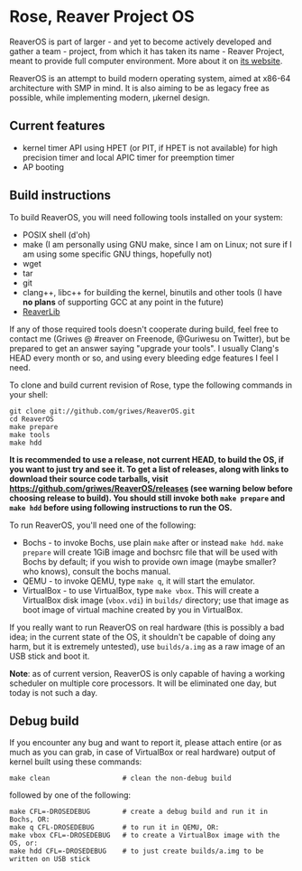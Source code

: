 # Rose, Reaver Project OS

ReaverOS is part of larger - and yet to become actively developed and gather a team - project, from which it has taken
its name - Reaver Project, meant to provide full computer environment. More about it on
[its website](http://reaver-project.org/).

ReaverOS is an attempt to build modern operating system, aimed at x86-64 architecture with SMP in mind. It is also aiming
to be as legacy free as possible, while implementing modern, µkernel design.

## Current features

  * kernel timer API using HPET (or PIT, if HPET is not available) for high precision timer and local APIC timer for
preemption timer
  * AP booting

## Build instructions

To build ReaverOS, you will need following tools installed on your system:

  * POSIX shell (d'oh)
  * make (I am personally using GNU make, since I am on Linux; not sure if I am using some specific GNU things, hopefully
not)
  * wget
  * tar
  * git
  * clang++, libc++ for building the kernel, binutils and other tools (I have **no plans** of supporting GCC at any point
in the future)
  * [ReaverLib](http://github.com/griwes/ReaverLib)

If any of those required tools doesn't cooperate during build, feel free to contact me (Griwes @ #reaver on Freenode,
@Guriwesu on Twitter), but be prepared to get an answer saying "upgrade your tools". I usually Clang's HEAD every month
or so, and using every bleeding edge features I feel I need.

To clone and build current revision of Rose, type the following commands in your shell:

    git clone git://github.com/griwes/ReaverOS.git
    cd ReaverOS
    make prepare
    make tools
    make hdd

**It is recommended to use a release, not current HEAD, to build the OS, if you want to just try and see it. To get a list
of releases, along with links to download their source code tarballs, visit https://github.com/griwes/ReaverOS/releases
(see warning below before choosing release to build). You should still invoke both `make prepare` and `make hdd` before
using following instructions to run the OS.**

To run ReaverOS, you'll need one of the following:

  * Bochs - to invoke Bochs, use plain `make` after or instead `make hdd`. `make prepare` will create 1GiB image and bochsrc
file that will be used with Bochs by default; if you wish to provide own image (maybe smaller? who knows), consult the bochs
manual.
  * QEMU - to invoke QEMU, type `make q`, it will start the emulator.
  * VirtualBox - to use VirtualBox, type `make vbox`. This will create a VirtualBox disk image (`vbox.vdi`) in `builds/`
directory; use that image as boot image of virtual machine created by you in VirtualBox.

If you really want to run ReaverOS on real hardware (this is possibly a bad idea; in the current state of the OS, it shouldn't
be capable of doing any harm, but it is extremely untested), use `builds/a.img` as a raw image of an USB stick and boot it.

**Note**: as of current version, ReaverOS is only capable of having a working scheduler on multiple core processors. It will
be eliminated one day, but today is not such a day.

## Debug build

If you encounter any bug and want to report it, please attach entire (or as much as you can grab, in case of VirtualBox
or real hardware) output of kernel built using these commands:

    make clean                  # clean the non-debug build

followed by one of the following:

    make CFL=-DROSEDEBUG        # create a debug build and run it in Bochs, OR:
    make q CFL-DROSEDEBUG       # to run it in QEMU, OR:
    make vbox CFL=-DROSEDEBUG   # to create a VirtualBox image with the OS, or:
    make hdd CFL=-DROSEDEBUG    # to just create builds/a.img to be written on USB stick
